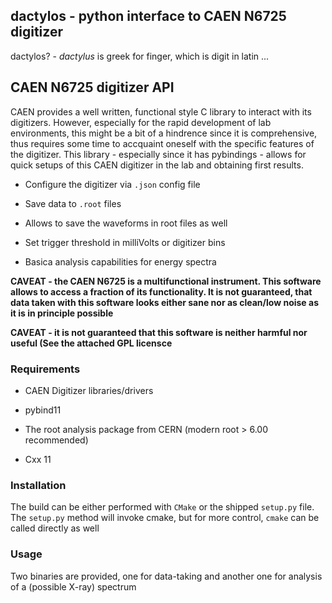 ## dactylos - python interface to CAEN N6725 digitizer

dactylos? - *dactylus* is greek for finger, which is digit in latin ... 

## CAEN N6725 digitizer API

CAEN provides a well written, functional style C library to interact with its digitizers. However, 
especially for the rapid development of lab environments, this might be a bit of a hindrence since
it is comprehensive, thus requires some time to accquaint oneself with the specific features of the
digitizer. This library - especially since it has pybindings - allows for quick setups of this CAEN
digitizer in the lab and obtaining first results.

* Configure the digitizer via `.json` config file

* Save data to `.root` files

* Allows to save the waveforms in root files as well

* Set trigger threshold in milliVolts or digitizer bins

* Basica analysis capabilities for energy spectra

**CAVEAT - the CAEN N6725 is a multifunctional instrument. This software allows to access a fraction
of its functionality. It is not guaranteed, that data taken with this software looks either sane nor
as clean/low noise as it is in principle possible**

**CAVEAT - it is not guaranteed that this software is neither harmful nor useful (See the attached GPL licensce**

### Requirements

* CAEN Digitizer libraries/drivers

* pybind11

* The root analysis package from CERN (modern root > 6.00 recommended)

* Cxx 11

### Installation

The build can be either performed with `CMake` or the shipped `setup.py` file. The `setup.py` method will 
invoke cmake, but for more control, `cmake` can be called directly as well

### Usage

Two binaries are provided, one for data-taking and another one for analysis of a (possible X-ray) spectrum




